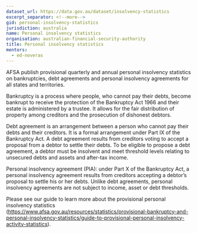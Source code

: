 ```yaml
---
dataset_url: https://data.gov.au/dataset/insolvency-statistics
excerpt_separator: <!--more-->
gid: personal-insolvency-statistics
jurisdiction: australia
name: Personal insolvency statistics
organisation: australian-financial-security-authority
title: Personal insolvency statistics
mentors:
  - ed-noveras
---
```


AFSA publish provisional quarterly and annual personal insolvency statistics on bankruptcies, debt agreements and personal insolvency agreements for all states and territories.

<!--more-->

Bankruptcy is a process where people, who cannot pay their debts, become bankrupt to receive the protection of the Bankruptcy Act 1966 and their estate is administered by a trustee. It allows for the fair distribution of property among creditors and the prosecution of dishonest debtors.

Debt agreement is an arrangement between a person who cannot pay their debts and their creditors. It is a formal arrangement under Part IX of the Bankruptcy Act. A debt agreement results from creditors voting to accept a proposal from a debtor to settle their debts. To be eligible to propose a debt agreement, a debtor must be insolvent and meet threshold levels relating to unsecured debts and assets and after-tax income.

Personal insolvency agreement (PIA): under Part X of the Bankruptcy Act, a personal insolvency agreement results from creditors accepting a debtor’s proposal to settle his or her debts. Unlike debt agreements, personal insolvency agreements are not subject to income, asset or debt thresholds.

Please see our guide to learn more about the provisional personal insolvency statistics (https://www.afsa.gov.au/resources/statistics/provisional-bankruptcy-and-personal-insolvency-statistics/guide-to-provisional-personal-insolvency-activity-statistics).